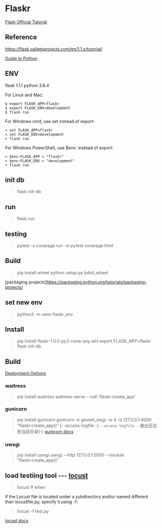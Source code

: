# Flaskr
[Flask Official Tutorial](https://flask.palletsprojects.com/en/1.1.x/tutorial/)
## Reference
https://flask.palletsprojects.com/en/1.1.x/tutorial/

[Guide to Python](https://pythonguidecn.readthedocs.io/zh/latest/index.html)

## ENV
flask 1.1.1
python 3.6.4

For Linux and Mac:
```
$ export FLASK_APP=flaskr
$ export FLASK_ENV=development
$ flask run
```
For Windows cmd, use set instead of export:
```
> set FLASK_APP=flaskr
> set FLASK_ENV=development
> flask run
```

For Windows PowerShell, use $env: instead of export:
```
> $env:FLASK_APP = "flaskr"
> $env:FLASK_ENV = "development"
> flask run
```

## init db
> flask init-db

## run
> flask run

## testing
> pytest -v
> coverage run -m pytest
> coverage html

## Build
> pip install wheel
> python setup.py bdist_wheel

[packaging projects]https://packaging.python.org/tutorials/packaging-projects/

## set new env
> python3 -m venv flaskr_env

## Install
> pip install flaskr-1.0.0-py3-none-any.whl
> export FLASK_APP=flaskr
> flask init-db

## Build
[Deployment Options](https://flask.palletsprojects.com/en/1.1.x/deploying/)

### waitress
> pip install waitress
> waitress-serve --call 'flaskr:create_app'

### gunicorn
> pip install gunicorn
> gunicorn -k gevent_wsgi -w 4 -b 127.0.0.1:4000 "flaskr:create_app()" [--access-logfile -]
`--access-logfile -` 输出日志到当前目录(-)
[gunicorn docs](https://docs.gunicorn.org/en/stable)

### uwsgi
> pip install uwsgi
> uwsgi --http 127.0.0.1:5000 --module "flaskr:create_app()"

## load testiing tool --- [locust](https://locust.io/)
> locust # when 

If the Locust file is located under a subdirectory and/or named different than locustfile.py, specify it using -f:
> locust -f test.py

[locust docs](https://docs.locust.io/en/latest/quickstart.html)
